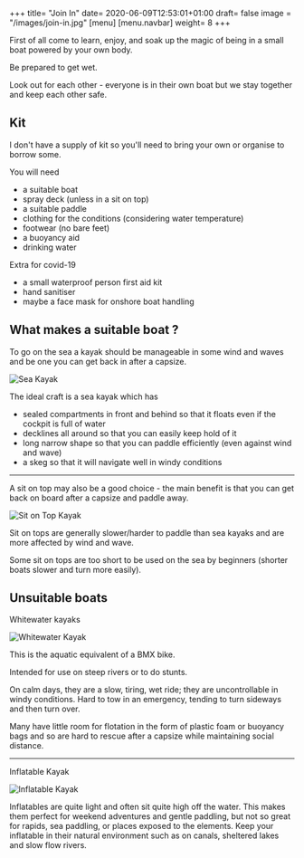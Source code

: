 +++
title= "Join In"
date= 2020-06-09T12:53:01+01:00
draft= false
image = "/images/join-in.jpg"
[menu]
    [menu.navbar]
        weight= 8
+++

First of all come to learn, enjoy, and soak up the magic of being in a small boat powered by your own body.

Be prepared to get wet.

Look out for each other - everyone is in their own boat but we stay together and keep each other safe.

## Kit

I don't have a supply of kit so you'll need to bring your own or organise to borrow some.

You will need

- a suitable boat
- spray deck (unless in a sit on top)
- a suitable paddle
- clothing for the conditions (considering water temperature)
- footwear (no bare feet)
- a buoyancy aid
- drinking water

Extra for covid-19

- a small waterproof person first aid kit
- hand sanitiser
- maybe a face mask for onshore boat handling

## What makes a suitable boat ?

To go on the sea a kayak should be manageable in some wind and waves and be one you can get back in after a capsize.

![Sea Kayak](/images/sea-kayak.jpg)

The ideal craft is a sea kayak which has

- sealed compartments in front and behind so that it floats even if the cockpit is full of water
- decklines all around so that you can easily keep hold of it
- long narrow shape so that you can paddle efficiently (even against wind and wave)
- a skeg so that it will navigate well in windy conditions

---

A sit on top may also be a good choice - the main benefit is that you can get back on board after a capsize and paddle away.

![Sit on Top Kayak](/images/sit-on-top.jpg)

Sit on tops are generally slower/harder to paddle than sea kayaks and are more affected by wind and wave.

Some sit on tops are too short to be used on the sea by beginners (shorter boats slower and turn more easily).

## Unsuitable boats

Whitewater kayaks

![Whitewater Kayak](/images/whitewater.jpg)

This is the aquatic equivalent of a BMX bike.

Intended for use on steep rivers or to do stunts.

On calm days, they are a slow, tiring, wet ride; they are uncontrollable in windy conditions. Hard to tow in an emergency, tending to turn sideways and then turn over.

Many have little room for flotation in the form of plastic foam or buoyancy bags and so are hard to rescue after a capsize while maintaining social distance.

---

Inflatable Kayak

![Inflatable Kayak](/images/inflatable.jpg)

Inflatables are quite light and often sit quite high off the water. This makes them perfect for weekend adventures and gentle paddling, but not so great for rapids, sea paddling, or places exposed to the elements. Keep your inflatable in their natural environment such as on canals, sheltered lakes and slow flow rivers.
